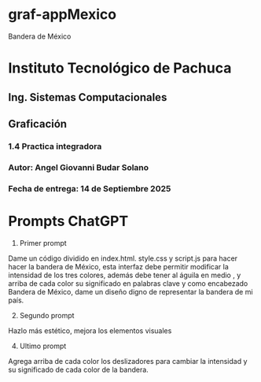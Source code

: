 # graf-appMexico
Bandera de México
# Instituto Tecnológico de Pachuca
## Ing. Sistemas Computacionales
## Graficación
### 1.4 Practica integradora
### Autor: Angel Giovanni Budar Solano
### Fecha de entrega: 14 de Septiembre 2025

# Prompts ChatGPT

 1. Primer prompt

Dame un código dividido en index.html. style.css y script.js para hacer hacer la bandera de México, esta interfaz debe permitir modificar la intensidad de los tres colores, además debe tener al águila en medio , y arriba de cada color su significado en palabras clave y como encabezado Bandera de México, dame un diseño digno de representar la bandera de mi país.

2. Segundo prompt
   
Hazlo más estético, mejora los elementos visuales

4. Ultimo prompt
   
Agrega arriba de cada color los deslizadores para cambiar la intensidad y su significado de cada color de la bandera.
